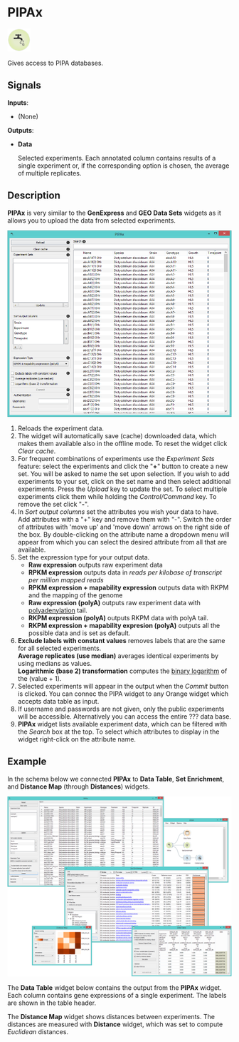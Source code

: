PIPAx
=====

![Widget icon](icons/pipax.png)

Gives access to PIPA databases.

Signals
-------

**Inputs**:

- (None)

**Outputs**:

- **Data**

  Selected experiments. Each annotated column contains results
  of a single experiment or, if the corresponding option is
  chosen, the average of multiple replicates.

Description
-----------

**PIPAx** is very similar to the **GenExpress** and **GEO Data Sets** widgets as it allows you to upload the data from 
selected experiments.

![PIPA widget](images/PIPAx-stamped.png)

1. Reloads the experiment data.
2. The widget will automatically save (cache) downloaded data, which makes them available also in the offline mode. To reset    the widget click *Clear cache*.
3. For frequent combinations of experiments use the *Experiment Sets*
   feature: select the experiments and click the "**+**" button to create a new set. You will be asked to name the
   set upon selection. If you wish to add experiments to your set, click on the set name and then select
   additional experiments. Press the *Upload* key to update the set. To select multiple experiments click them while holding 
   the *Control/Command* key. To remove the set click "**-**".
4. In *Sort output columns* set the attributes you wish your data to have. Add attributes with a "+" key and remove them
   with "-". Switch the order of attributes with 'move up' and 'move down' arrows on the right side of the box. By
   double-clicking on the attribute name a dropdown menu will appear from which you can select the desired attribute
   from all that are available.
5. Set the expression type for your output data.
   - **Raw expression** outputs raw experiment data
   - **RPKM expression** outputs data in *reads per kilobase of transcript per million mapped reads*
   - **RPKM expression + mapability expression** outputs data with RKPM and the mapping of the genome
   - **Raw expression (polyA)** outputs raw experiment data with [polyadenylation](https://en.wikipedia.org/wiki/Polyadenylation) tail.
   - **RKPM expression (polyA)** outputs RKPM data with polyA tail.
   - **RKPM expression + mapability expresion (polyA)** outputs all the possible data and is set as default.
6. **Exclude labels with constant values** removes labels that are the same for all selected experiments.<br>
   **Average replicates (use median)** averages identical experiments by using medians as values.<br>
   **Logarithmic (base 2) transformation** computes the [binary logarithm](https://en.wikipedia.org/wiki/Binary_logarithm) of     the (value + 1).
7. Selected experiments will appear in the output when the *Commit* button is clicked. You can connec 
   the PIPA widget to any Orange widget which accepts data table as input.
8. If username and passwords are not given, only the public experiments will be accessible. Alternatively you can access 
   the entire ??? data base.
9. **PIPAx** widget lists available experiment data, which can be filtered with the *Search* box at the top.
   To select which attributes to display in the widget right-click on the attribute name.

Example
-------

In the schema below we connected **PIPAx** to **Data Table**, **Set Enrichment**, and **Distance Map**
(through **Distances**) widgets.

<img src="images/PIPA-Example.png" alt="image" width="600">

The **Data Table** widget below contains the output from the **PIPAx** widget.
Each column contains gene expressions of a single experiment. The labels
are shown in the table header.

The **Distance Map** widget shows distances between experiments. The
distances are measured with **Distance** widget, which was set to
compute *Euclidean* distances.
